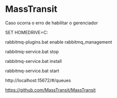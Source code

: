 # MassTransit


Caso ocorra o erro de habilitar o gerenciador

SET HOMEDRIVE=C:

rabbitmq-plugins.bat enable rabbitmq_management

rabbitmq-service.bat stop

rabbitmq-service.bat install

rabbitmq-service.bat start

http://localhost:15672/#/queues


https://github.com/MassTransit/MassTransit

